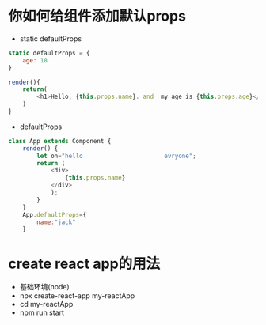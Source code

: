 # 你如何给组件添加默认props
- static defaultProps
```javascript
static defaultProps = {
    age: 18
}

render(){
    return(
        <h1>Hello, {this.props.name}. and  my age is {this.props.age}</h1>
    )
}
```

- defaultProps
```javascript
class App extends Component {
    render() {
        let on="hello                       evryone";
        return (
            <div>
                {this.props.name}
            </div>
            );
        } 
    }
    App.defaultProps={
        name:"jack"
    }
```

# create react app的用法
- 基础环境(node)
- npx create-react-app my-reactApp
- cd my-reactApp
- npm run start

